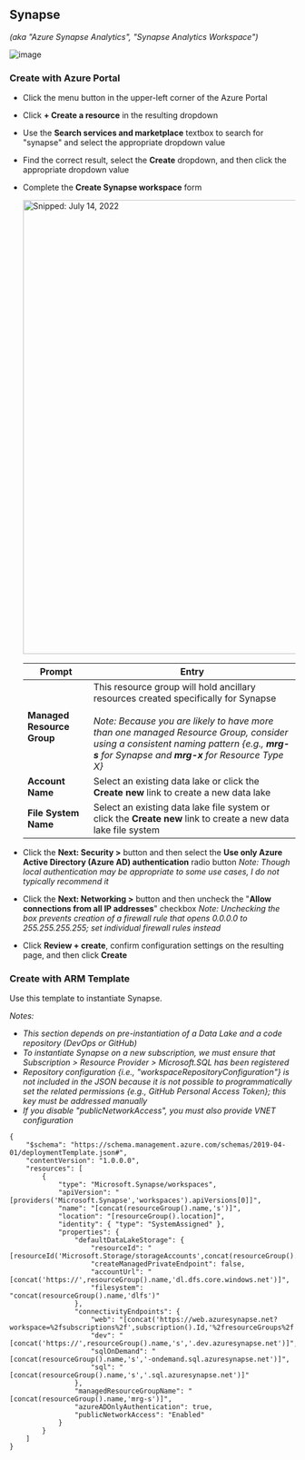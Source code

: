 ## Synapse
_(aka "Azure Synapse Analytics", "Synapse Analytics Workspace")_

![image](https://user-images.githubusercontent.com/44923999/185975852-f21da095-6d6d-4259-86d8-6b199c9e3295.png)

### Create with Azure Portal

* Click the menu button in the upper-left corner of the Azure Portal
* Click **+ Create a resource** in the resulting dropdown
* Use the **Search services and marketplace** textbox to search for "synapse" and select the appropriate dropdown value
* Find the correct result, select the **Create** dropdown, and then click the appropriate dropdown value
* Complete the **Create Synapse workspace** form

  <img src="https://user-images.githubusercontent.com/44923999/179077930-cd2745c0-3d14-4db8-b8ae-a37cb18295a1.png" width="800" title="Snipped: July 14, 2022" />

  Prompt | Entry
  ------ | ------
  **Managed Resource Group** | This resource group will hold ancillary resources created specifically for Synapse<br><br>_Note: Because you are likely to have more than one managed Resource Group, consider using a consistent naming pattern {e.g., **<UseCase>mrg-s** for Synapse and **<UseCase>mrg-x** for Resource Type X}_
  **Account Name** | Select an existing data lake or click the **Create new** link to create a new data lake
  **File System Name** | Select an existing data lake file system or click the **Create new** link to create a new data lake file system

* Click the **Next: Security >** button and then select the **Use only Azure Active Directory (Azure AD) authentication** radio button
  _Note: Though local authentication may be appropriate to some use cases, I do not typically recommend it_

* Click the **Next: Networking >** button and then uncheck the "**Allow connections from all IP addresses**" checkbox
  _Note: Unchecking the box prevents creation of a firewall rule that opens 0.0.0.0 to 255.255.255.255; set individual firewall rules instead_

* Click **Review + create**, confirm configuration settings on the resulting page, and then click **Create**

### Create with ARM Template
Use this template to instantiate Synapse.
  
_Notes:_<br>
*	_This section depends on pre-instantiation of a Data Lake and a code repository (DevOps or GitHub)_
*	_To instantiate Synapse on a new subscription, we must ensure that Subscription > Resource Provider > Microsoft.SQL has been registered_
*	_Repository configuration {i.e., "workspaceRepositoryConfiguration"} is not included in the JSON because it is not possible to programmatically set the related permissions {e.g., GitHub Personal Access Token}; this key must be addressed manually_
*	_If you disable "publicNetworkAccess", you must also provide VNET configuration_

  ```
  {
      "$schema": "https://schema.management.azure.com/schemas/2019-04-01/deploymentTemplate.json#",
      "contentVersion": "1.0.0.0",
      "resources": [
          {
              "type": "Microsoft.Synapse/workspaces",
              "apiVersion": "[providers('Microsoft.Synapse','workspaces').apiVersions[0]]",
              "name": "[concat(resourceGroup().name,'s')]",
              "location": "[resourceGroup().location]",
              "identity": { "type": "SystemAssigned" },
              "properties": {
                  "defaultDataLakeStorage": {
                      "resourceId": "[resourceId('Microsoft.Storage/storageAccounts',concat(resourceGroup().name,'dl'))]",
                      "createManagedPrivateEndpoint": false,
                      "accountUrl": "[concat('https://',resourceGroup().name,'dl.dfs.core.windows.net')]",
                      "filesystem": "concat(resourceGroup().name,'dlfs')"
                  },
                  "connectivityEndpoints": {
                      "web": "[concat('https://web.azuresynapse.net?workspace=%2fsubscriptions%2f',subscription().Id,'%2fresourceGroups%2f',resourceGroup().name,'%2fproviders%2fMicrosoft.Synapse%2fworkspaces%2f',resourceGroup().name,'s')]",
                      "dev": "[concat('https://',resourceGroup().name,'s','.dev.azuresynapse.net')]",
                      "sqlOnDemand": "[concat(resourceGroup().name,'s','-ondemand.sql.azuresynapse.net')]",
                      "sql": "[concat(resourceGroup().name,'s','.sql.azuresynapse.net')]"
                  },
                  "managedResourceGroupName": "[concat(resourceGroup().name,'mrg-s')]",
                  "azureADOnlyAuthentication": true,
                  "publicNetworkAccess": "Enabled"
              }
          }
      ]
  }
  ```

